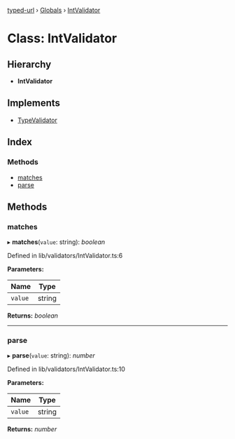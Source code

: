 [typed-url](../README.md) › [Globals](../globals.md) › [IntValidator](intvalidator.md)

# Class: IntValidator

## Hierarchy

* **IntValidator**

## Implements

* [TypeValidator](typevalidator.md)

## Index

### Methods

* [matches](intvalidator.md#matches)
* [parse](intvalidator.md#parse)

## Methods

###  matches

▸ **matches**(`value`: string): *boolean*

Defined in lib/validators/IntValidator.ts:6

**Parameters:**

Name | Type |
------ | ------ |
`value` | string |

**Returns:** *boolean*

___

###  parse

▸ **parse**(`value`: string): *number*

Defined in lib/validators/IntValidator.ts:10

**Parameters:**

Name | Type |
------ | ------ |
`value` | string |

**Returns:** *number*
